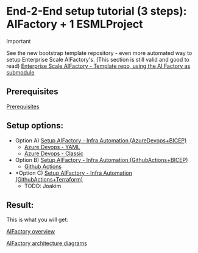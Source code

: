 # End-2-End setup tutorial (3 steps): AIFactory + 1 ESMLProject

> [!IMPORTANT]
> See the new bootstrap template repository - even more automated way to setup Enterprise Scale AIFactory's. (This section is still valid and good to read)
> [Enterprise Scale AIFactory - Template repo, using the AI Factory as submodule](https://github.com/jostrm/azure-enterprise-scale-ml-usage)

## Prerequisites
[Prerequisites](../10-19/12-prerequisites-setup.md)

## Setup options: 
- Option A) [Setup AIFactory - Infra Automation (AzureDevops+BICEP)](../10-19/13-setup-aifactory.md)
    - [Azure Devops - YAML](../../../environment_setup/aifactory/bicep/copy_to_local_settings/azure-devops/esml-yaml-pipelines/readme.md)
    - [Azure Devops - Classic](../../../environment_setup/aifactory/bicep/copy_to_local_settings/azure-devops/esml-ado-pipelines/readme.md)
- Option B) [Setup AIFactory - Infra Automation (GithubActions+BICEP)](../10-19/13-setup-aifactory-gha.md)
    - [Github Actions](../../../environment_setup/aifactory/bicep/copy_to_local_settings/github-actions/readme.md)
- *Option C) [Setup AIFactory - Infra Automation (GithubActions+Terraform)](../10-19/13-setup-aifactory-gha.md)
    - TODO: Joakim

<!--
2) [Provision AIFactory Common](../20-29/24-create-AIFactory-common.md)
3) ! TODO: jostrm TBA !  [WIP - Provision 1st AIFactory Project](../20-29/24-create-AIFactory-project.md)
    - ! TODO: jostrm TBA !  [WIP - Configure 1st AIFactory Project](../20-29/24-create-AIFactory-project.md)

-->
## Result: 
This is what you will get:

[AIFactory overview](../10-19/15-aifactory-overview.md)

[AIFactory architecture diagrams](../10-19/11-architecture-diagrams.md) 